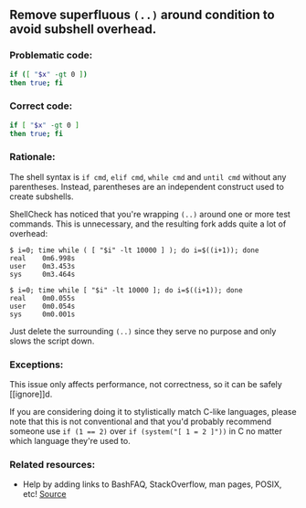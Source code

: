## Remove superfluous `(..)` around condition to avoid subshell overhead.

### Problematic code:

```sh
if ([ "$x" -gt 0 ])
then true; fi
```

### Correct code:

```sh
if [ "$x" -gt 0 ]
then true; fi
```

### Rationale:

The shell syntax is `if cmd`, `elif cmd`, `while cmd` and `until cmd` without any parentheses. Instead, parentheses are an independent construct used to create subshells.

ShellCheck has noticed that you're wrapping `(..)` around one or more test commands. This is unnecessary, and the resulting fork adds quite a lot of overhead:

```
$ i=0; time while ( [ "$i" -lt 10000 ] ); do i=$((i+1)); done
real    0m6.998s
user    0m3.453s
sys     0m3.464s

$ i=0; time while [ "$i" -lt 10000 ]; do i=$((i+1)); done
real    0m0.055s
user    0m0.054s
sys     0m0.001s
```

Just delete the surrounding `(..)` since they serve no purpose and only slows the script down.

### Exceptions:

This issue only affects performance, not correctness, so it can be safely [[ignore]]d.

If you are considering doing it to stylistically match C-like languages, please note that this is not conventional and that you'd probably recommend someone use `if (1 == 2)` over `if (system("[ 1 = 2 ]"))` in C no matter which language they're used to.

### Related resources:

* Help by adding links to BashFAQ, StackOverflow, man pages, POSIX, etc!
[Source](https://github.com/koalaman/shellcheck/wiki/SC2233)

